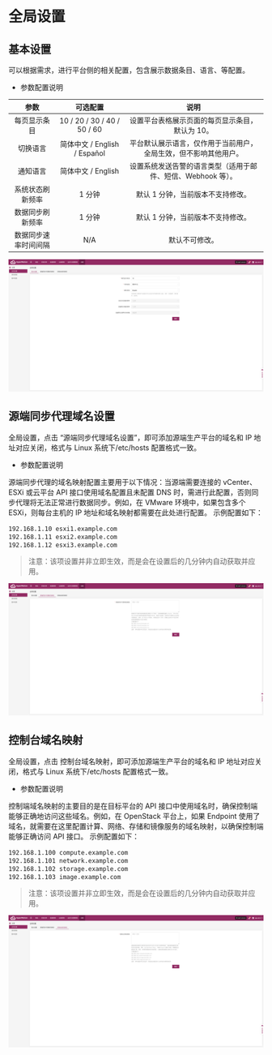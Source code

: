 # **全局设置**

## **基本设置**

可以根据需求，进行平台侧的相关配置，包含展示数据条目、语言、等配置。

- 参数配置说明

|       **参数**       |         **可选配置**         |                             **说明**                             |
| :------------------: | :--------------------------: | :--------------------------------------------------------------: |
|     每页显示条目     | 10 / 20 / 30 / 40 / 50 / 60  |         设置平台表格展示页面的每页显示条目，默认为 10。          |
|       切换语言       | 简体中文 / English / Español | 平台默认展示语言，仅作用于当前用户，全局生效，但不影响其他用户。 |
|       通知语言       |      简体中文 / English      |   设置系统发送告警的语言类型（适用于邮件、短信、Webhook 等）。   |
|   系统状态刷新频率   |            1 分钟            |                默认 1 分钟，当前版本不支持修改。                 |
|   数据同步刷新频率   |            1 分钟            |                默认 1 分钟，当前版本不支持修改。                 |
| 数据同步速率时间间隔 |             N/A              |                          默认不可修改。                          |

![](./images/globalsettings-generalsettings-1.png)

## **源端同步代理域名设置**

全局设置，点击 “源端同步代理域名设置”，即可添加源端生产平台的域名和 IP 地址对应关闭，格式与 Linux 系统下/etc/hosts 配置格式一致。

- 参数配置说明

源端同步代理的域名映射配置主要用于以下情况：当源端需要连接的 vCenter、ESXi 或云平台 API 接口使用域名配置且未配置 DNS 时，需进行此配置，否则同步代理将无法正常进行数据同步。例如，在 VMware 环境中，如果包含多个 ESXi，则每台主机的 IP 地址和域名映射都需要在此处进行配置。
示例配置如下：

```plain text
192.168.1.10 esxi1.example.com
192.168.1.11 esxi2.example.com
192.168.1.12 esxi3.example.com
```

> 注意：该项设置并非立即生效，而是会在设置后的几分钟内自动获取并应用。

![](./images/globalsettings-syncproxydomainmappings-1.png)

## **控制台域名映射**

全局设置，点击 控制台域名映射，即可添加源端生产平台的域名和 IP 地址对应关闭，格式与 Linux 系统下/etc/hosts 配置格式一致。

- 参数配置说明

控制端域名映射的主要目的是在目标平台的 API 接口中使用域名时，确保控制端能够正确地访问这些域名。例如，在 OpenStack 平台上，如果 Endpoint 使用了域名，就需要在这里配置计算、网络、存储和镜像服务的域名映射，以确保控制端能够正确访问 API 接口。
示例配置如下：

```plaintext
192.168.1.100 compute.example.com
192.168.1.101 network.example.com
192.168.1.102 storage.example.com
192.168.1.103 image.example.com
```

> 注意：该项设置并非立即生效，而是会在设置后的几分钟内自动获取并应用。

![](./images/globalsettings-consoledomainmappings-1.png)
